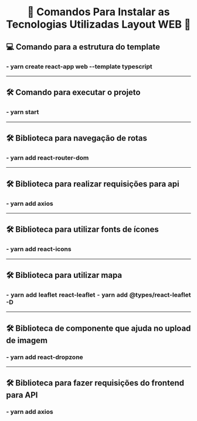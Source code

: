 
<h1 align="center">
    🔖 Comandos Para Instalar as Tecnologias Utilizadas Layout WEB 🔖
</h1>


<h2 align="left">💻 Comando para a estrutura do template</h2>
<h3 align="justify"> - yarn create react-app web --template typescript</h3>

---

<h2 align="left">
    🛠️ Comando para executar o projeto
</h2>

<h3 align="justify" >
    - yarn start
</h3>

---

<h2 align="left">
    🛠️ Biblioteca para navegação de rotas
</h2>

<h3 align="justify" >
    - yarn add react-router-dom
</h3>

---

<h2 align="left">
    🛠️ Biblioteca para realizar requisições para api
</h2>

<h3 align="justify" >
    - yarn add axios
</h3>

---

<h2 align="left">
    🛠️ Biblioteca para utilizar fonts de ícones
</h2>

<h3 align="justify" >
    - yarn add react-icons
</h3>

---

<h2 align="left">
    🛠️ Biblioteca para utilizar mapa
</h2>

<h3 align="justify" >
    - yarn add leaflet react-leaflet
    - yarn add @types/react-leaflet -D
</h3>

---

<h2 align="left">
    🛠️ Biblioteca de componente que ajuda no upload de imagem
</h2>

<h3 align="justify" >
    - yarn add react-dropzone
</h3>

---
<h2 align="left">
    🛠️ Biblioteca para fazer requisições do frontend para API
</h2>

<h3 align="justify" >
    - yarn add axios
</h3>